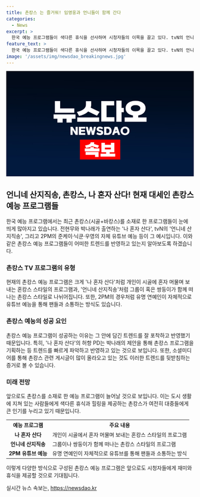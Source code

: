 ```yaml
---
title: 촌캉스 는 즐거워! 임영웅과 언니들이 함께 간다
categories:
  - News
excerpt: >
  한국 예능 프로그램들이 색다른 휴식을 선사하며 시청자들의 이목을 끌고 있다. tvN의 언니네 산지직송과 MBC의 나 혼자 산다는 시골에서의 특별한 경험을 다루며 시청률을 동반에 올리고 있다. 삼시세끼와 뿅뿅 지구오락실 같은 프로그램들 또한 관심을 집중시키고 있다. 이러한 촌캉스 관련 프로그램들은 농촌의 자연과 휴식을 추구하는 현재의 트렌드와 연결되어 있으며, SNS로도 활발히 소개되고 있다. 유튜브에서도 에스파와 2PM의 멤버들이 홍천으로의 자급자족 촌캉스를 다룬 전세대적인 유튜브 예능을 선보이며 관심을 끌고 있다.
feature_text: >
  한국 예능 프로그램들이 색다른 휴식을 선사하며 시청자들의 이목을 끌고 있다. tvN의 언니네 산지직송과 MBC의 나 혼자 산다는 시골에서의 특별한 경험을 다루며 시청률을 동반에 올리고 있다. 삼시세끼와 뿅뿅 지구오락실 같은 프로그램들 또한 관심을 집중시키고 있다. 이러한 촌캉스 관련 프로그램들은 농촌의 자연과 휴식을 추구하는 현재의 트렌드와 연결되어 있으며, SNS로도 활발히 소개되고 있다. 유튜브에서도 에스파와 2PM의 멤버들이 홍천으로의 자급자족 촌캉스를 다룬 전세대적인 유튜브 예능을 선보이며 관심을 끌고 있다.
image: '/assets/img/newsdao_breakingnews.jpg'
---
```


<p><img src="/assets/img/newsdao_breakingnews.jpg" alt="firstkoreanews 속보" /></p>

<h2 data-ke-size="size26">언니네 산지직송, 촌캉스, 나 혼자 산다! 현재 대세인 촌캉스 예능 프로그램들</h2>

<p data-ke-size="size16">한국 예능 프로그램에서는 최근 촌캉스(시골+바캉스)를 소재로 한 프로그램들이 눈에 띄게 많아지고 있습니다. 전현무와 박나래가 출연하는 '나 혼자 산다', tvN의 '언니네 산지직송', 그리고 2PM의 준케이·닉쿤·우영의 자체 유튜브 예능 등이 그 예시입니다. 이와 같은 촌캉스 예능 프로그램들이 어떠한 트렌드를 반영하고 있는지 알아보도록 하겠습니다.</p>

<h3 data-ke-size="size24">촌캉스 TV 프로그램의 유형</h3>

<p data-ke-size="size16">현재의 촌캉스 예능 프로그램은 크게 '나 혼자 산다'처럼 개인이 시골에 혼자 머물며 보내는 혼캉스 스타일의 프로그램과, '언니네 산지직송'처럼 그룹이 혹은 쌍둥이가 함께 떠나는 촌캉스 스타일로 나뉘어집니다. 또한, 2PM의 경우처럼 유명 연예인이 자체적으로 유튜브 예능을 통해 팬들과 소통하는 방식도 있습니다.</p>

<h3 data-ke-size="size24">촌캉스 예능의 성공 요인</h3>

<p data-ke-size="size16">촌캉스 예능 프로그램이 성공하는 이유는 그 안에 담긴 트렌드를 잘 포착하고 반영했기 때문입니다. 특히, '나 혼자 산다'의 허항 PD는 박나래의 제안을 통해 촌캉스 프로그램을 기획하는 등 트렌드를 빠르게 파악하고 반영하고 있는 것으로 보입니다. 또한, 소셜미디어를 통해 촌캉스 관련 게시글이 많이 올라오고 있는 것도 이러한 트렌드를 뒷받침하는 증거로 볼 수 있습니다.</p>

<h3 data-ke-size="size24">미래 전망</h3>

<p data-ke-size="size16">앞으로도 촌캉스를 소재로 한 예능 프로그램이 늘어날 것으로 보입니다. 이는 도시 생활에 지쳐 있는 사람들에게 색다른 휴식과 힐링을 제공하는 촌캉스가 여전히 대중들에게 큰 인기를 누리고 있기 때문입니다.</p>

<table>
    <tr>
        <th>예능 프로그램</th>
        <th>주요 내용</th>
    </tr>
    <tr>
        <td style="text-align: center; height: 17px;"><b>나 혼자 산다</b></td>
        <td>개인이 시골에서 혼자 머물며 보내는 혼캉스 스타일의 프로그램</td>
    </tr>
    <tr>
        <td style="text-align: center; height: 17px;"><b>언니네 산지직송</b></td>
        <td>그룹이나 쌍둥이가 함께 떠나는 촌캉스 스타일의 프로그램</td>
    </tr>
    <tr>
        <td style="text-align: center; height: 17px;"><b>2PM 유튜브 예능</b></td>
        <td>유명 연예인이 자체적으로 유튜브를 통해 팬들과 소통하는 방식</td>
    </tr>
</table>

<p data-ke-size="size16">이렇게 다양한 방식으로 구성된 촌캉스 예능 프로그램은 앞으로도 시청자들에게 재미와 휴식을 제공할 것으로 기대됩니다.</p>
실시간 뉴스 속보는, <a href="https://newsdao.kr" rel="dofollow">https://newsdao.kr</a>


